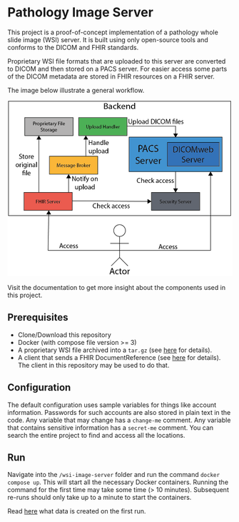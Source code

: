 # Pathology Image Server

This project is a proof-of-concept implementation of a pathology whole slide image (WSI) server. It is built using only open-source tools and conforms to the DICOM and FHIR standards.

Proprietary WSI file formats that are uploaded to this server are converted to DICOM and then stored on a PACS server. For easier access some parts of the DICOM metadata are stored in FHIR resources on a FHIR server.

The image below illustrate a general workflow.

<img src="images/general%20architecture.png" alt="general architecture" width="600"/>

Visit the documentation to get more insight about the components used in this project.

## Prerequisites

- Clone/Download this repository
- Docker (with compose file version >= 3)
- A proprietary WSI file archived into a `tar.gz` (see [here](TODO) for details).
- A client that sends a FHIR DocumentReference (see [here](TODO) for details). The client in this repository may be used to do that.

## Configuration

The default configuration uses sample variables for things like account information. Passwords for such accounts are also stored in plain text in the code. Any variable that may change has a `change-me` comment. Any variable that contains sensitive information has a `secret-me` comment. You can search the entire project to find and access all the locations.

## Run

Navigate into the `/wsi-image-server` folder and run the command `docker compose up`. This will start all the necessary Docker containers. Running the command for the first time may take some time (> 10 minutes). Subsequent re-runs should only take up to a minute to start the containers.

Read [here](TODO) what data is created on the first run.
